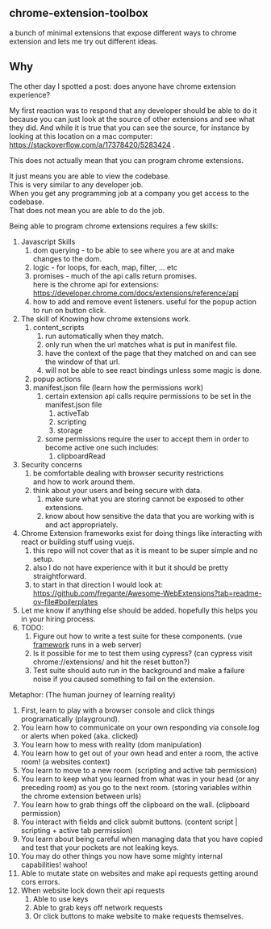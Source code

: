 ## chrome-extension-toolbox
a bunch of minimal extensions that expose different ways to chrome extension and lets me try out different ideas.

## Why
The other day I spotted a post: does anyone have chrome extension experience?

My first reaction was to respond that any developer should be able to do it because you can just look at the source of other extensions and see what they did. And while it is true that you can see the source, for instance by looking at this location on a mac computer: https://stackoverflow.com/a/17378420/5283424 .

This does not actually mean that you can program chrome extensions.

It just means you are able to view the codebase.  
This is very similar to any developer job.  
When you get any programming job at a company you get access to the codebase.  
That does not mean you are able to do the job.

Being able to program chrome extensions requires a few skills:
1. Javascript Skills  
   1. dom querying - to be able to see where you are at and make changes to the dom.  
   2. logic - for loops, for each,  map, filter, ... etc  
   3. promises - much of the api calls return promises.  
       here is the chrome api for extensions: https://developer.chrome.com/docs/extensions/reference/api
   4. how to add and remove event listeners. useful for the popup action to run on button click.
2. The skill of Knowing how chrome extensions work.  
   1. content_scripts  
      1. run automatically when they match.  
      2. only run when the url matches what is put in manifest file.  
      3. have the context of the page that they matched on and can see the window of that url.  
      4. will not be able to see react bindings unless some magic is done.  
   2. popup actions
   3. manifest.json file (learn how the permissions work)
      1. certain extension api calls require permissions to be set in the manifest.json file  
          1. activeTab  
          2. scripting  
          3. storage  
      2. some permissions require the user to accept them in order to become active one such includes:  
          1. clipboardRead  
3. Security concerns
   1. be comfortable dealing with browser security restrictions   
   and how to work around them.
   2. think about your users and being secure with data.
      1. make sure what you are storing cannot be exposed to other extensions.
      2. know about how sensitive the data that you are working with is and act appropriately.  
4. Chrome Extension frameworks exist for doing things like interacting with react or building stuff using vuejs.  
   1. this repo will not cover that as it is meant to be super simple and no setup.
   2. also I do not have experience with it but it should be pretty straightforward. 
   3. to start in that direction I would look at:  
https://github.com/fregante/Awesome-WebExtensions?tab=readme-ov-file#boilerplates
5. Let me know if anything else should be added. hopefully this helps you in your hiring process.
6. TODO: 
   1. Figure out how to write a test suite for these components. (vue [framework](https://github.com/Kocal/vue-web-extension) runs in a web server)
   2. Is it possible for me to test them using cypress? (can cypress visit chrome://extensions/ and hit the reset button?)
   3. Test suite should auto run in the background and make a failure noise if you caused something to fail on the extension.

Metaphor: (The human journey of learning reality)
1. First, learn to play with a browser console and click things programatically (playground).
2. You learn how to communicate on your own responding via console.log or alerts when poked (aka. clicked)  
3. You learn how to mess with reality (dom manipulation)
4. You learn how to get out of your own head and enter a room, the active room! (a websites context)
5. You learn to move to a new room. (scripting and active tab permission)
6. You learn to keep what you learned from what was in your head (or any preceding room) as you go to the next room. (storing variables within the chrome extension between urls)
7. You learn how to grab things off the clipboard on the wall. (clipboard permission)
8. You interact with fields and click submit buttons. (content script | scripting + active tab permission)
9. You learn about being careful when managing data that you have copied and test that your pockets are not leaking keys.  
10. You may do other things you now have some mighty internal capabilities! wahoo!  
11. Able to mutate state on websites and make api requests getting around cors errors.
12. When website lock down their api requests  
    1. Able to use keys
    2. Able to grab keys off network requests
    3. Or click buttons to make website to make requests themselves.
